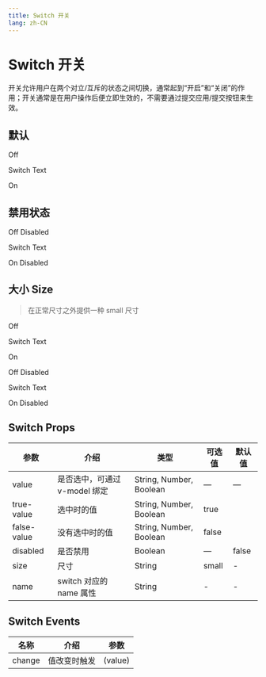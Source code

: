 ```yaml
---
title: Switch 开关
lang: zh-CN
---
```


<script setup>
import { ref, computed, reactive } from 'vue'
import Switch from '../../panda-ui/src/components/switch'
import { Row, Col } from '../../panda-ui/src/components/grid'

defineOptions({
  components: {
    'panda-switch': Switch,
    'panda-row': Row,
    'panda-col': Col
  }
});

const normal = reactive({
  checkbox: true,
  radio: 1,
  switch: false
});
const checkbox = reactive({
  value1: [],
  value2: false,
  value3: false
});
const radio = reactive({
  value1: [],
  value2: 'heart',
  value3: 'disable'
});
const switchVal = reactive({
  value1: false,
  value2: true,
  value3: false,
  value4: true
});
const tfVal = ref('');

const checkAll = computed(() => {
  return checkbox.value1.length > 0;
})

const handleCheckAll = (val) => {
  checkbox.value1 = checkAll.value && checkbox.value1.length >= 3 ? [] : ['Checkbox 1', 'Checkbox 2', 'Checkbox 3'];
}
const onChange = (val) => {
  console.log('>>> onChange', val);
}
const toggleTFVal = () => {
  tfVal.value = tfVal.value === 'apple' ? false : 'apple';
}
</script>

# Switch 开关

开关允许用户在两个对立/互斥的状态之间切换，通常起到“开启”和“关闭”的作用；开关通常是在用户操作后便立即生效的，不需要通过提交应用/提交按钮来生效。

## 默认

<panda-row>
  <panda-col :span="12">
    <p>Off</p>
    <panda-switch>Switch Text</panda-switch>
  </panda-col>
  <panda-col :span="12">
    <p>On</p>
    <panda-switch v-model="switchVal.value2"></panda-switch>
  </panda-col>
</panda-row>

<script>
export default {
  data () {
    return {
      switchVal: {
        value1: false,
        value2: true,
        value3: false,
        value4: true,
      }
    }
  }
}
</script>

<!-- ## 真假值测试


<panda-button type="primary" @click="toggleTFVal">toggleTFVal{{ tfVal }}</panda-button>
<panda-switch v-model="tfVal" true-value="apple" @change="onChange">Apple</panda-switch>

 -->

## 禁用状态

<panda-row>
  <panda-col :span="12">
    <p>Off Disabled</p>
    <panda-switch v-model="switchVal.value3" disabled>Switch Text</panda-switch>
  </panda-col>
  <panda-col :span="12">
    <p>On Disabled</p>
    <panda-switch v-model="switchVal.value4" disabled></panda-switch>
  </panda-col>
</panda-row>

## 大小 Size

> 在正常尺寸之外提供一种 small 尺寸

<panda-row>
  <panda-col :span="12">
    <p>Off</p>
    <panda-switch v-model="switchVal.value1" size="small">Switch Text</panda-switch>
  </panda-col>
  <panda-col :span="12">
    <p>On</p>
    <panda-switch v-model="switchVal.value2" size="small"></panda-switch>
  </panda-col>
</panda-row>

<panda-row>
  <panda-col :span="12">
    <p>Off Disabled</p>
    <panda-switch v-model="switchVal.value3" disabled size="small">Switch Text</panda-switch>
  </panda-col>
  <panda-col :span="12">
    <p>On Disabled</p>
    <panda-switch v-model="switchVal.value4" disabled size="small"></panda-switch>
  </panda-col>
</panda-row>

## Switch Props

| 参数        | 介绍                          | 类型                    | 可选值 | 默认值 |
| ----------- | ----------------------------- | ----------------------- | ------ | ------ |
| value       | 是否选中，可通过 v-model 绑定 | String, Number, Boolean | —      | —      |
| true-value  | 选中时的值                    | String, Number, Boolean | true   |
| false-value | 没有选中时的值                | String, Number, Boolean | false  |
| disabled    | 是否禁用                      | Boolean                 | —      | false  |
| size        | 尺寸                          | String                  | small  | -      |
| name        | switch 对应的 name 属性       | String                  | -      | -      |

## Switch Events

| 名称   | 介绍         | 参数    |
| ------ | ------------ | ------- |
| change | 值改变时触发 | (value) |
